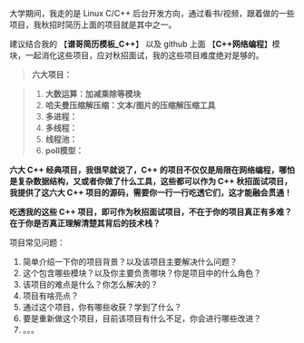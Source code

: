 大学期间，我走的是 Linux C/C++ 后台开发方向，通过看书/视频，跟着做的一些项目，我秋招时简历上面的项目就是其中之一。

建议结合我的 【**谱哥简历模板_C++**】 以及 github 上面 【**C++网络编程**】模块，一起消化这些项目，应对秋招面试，我的这些项目难度绝对是够的。



> **六大项目：**

> 1. **大数运算：加减乘除等模块**
> 2. **哈夫曼压缩解压缩：文本/图片的压缩解压缩工具**
> 3. **多进程：**
> 4. **多线程：**
> 5. **线程池：**
> 6. **poll模型：**

**六大 C++ 经典项目，我很早就说了，C++ 的项目不仅仅是局限在网络编程，哪怕是复杂数据结构，又或者你做了什么工具，这些都可以作为 C++ 秋招面试项目，我提供了这六大 C++ 项目的源码，需要你一行一行吃透它们，这才能融会贯通！**

**吃透我的这些 C++ 项目，即可作为秋招面试项目，不在于你的项目真正有多难？在于你是否真正理解清楚其背后的技术栈？**

项目常见问题：

1. 简单介绍一下你的项目背景？以及该项目主要解决什么问题？
2. 这个包含哪些模块？以及你主要负责哪块？你是项目中的什么角色？
3. 该项目的难点是什么？你怎么解决的？
4. 项目有啥亮点？
5. 通过这个项目，你有哪些收获？学到了什么？
6. 要是重新做这个项目，目前该项目有什么不足，你会进行哪些改进？
7. 。。。
